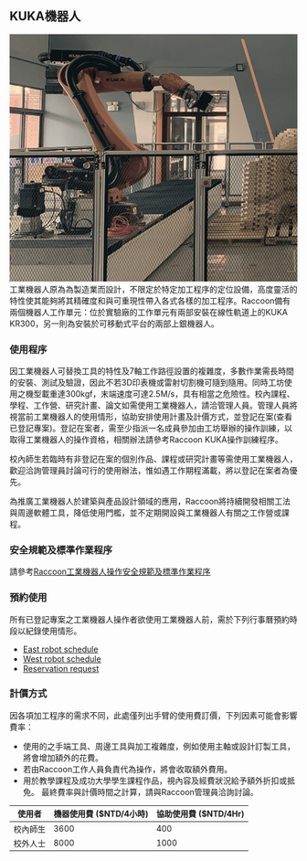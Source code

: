 ## KUKA機器人
![KUKA Robot Cell](/assets/img/hardware/kuka_kr300_west.jpg)
工業機器人原為為製造業而設計，不限定於特定加工程序的定位設備，高度靈活的特性使其能夠將其精確度和與可重現性帶入各式各樣的加工程序。Raccoon備有兩個機器人工作單元：位於實驗廠的工作單元有兩部安裝在線性軌道上的KUKA KR300，另一則為安裝於可移動式平台的兩部上銀機器人。

### 使用程序
因工業機器人可替換工具的特性及7軸工作路徑設置的複雜度，多數作業需長時間的安裝、測試及驗證，因此不若3D印表機或雷射切割機可隨到隨用。同時工坊使用之機型載重達300kgf，末端速度可達2.5M/s，具有相當之危險性。校內課程、學程、工作營、研究計畫、論文如需使用工業機器人，請洽管理人員。管理人員將視當前工業機器人的使用情形，協助安排使用計畫及計價方式，並登記在案(查看已登記專案)。登記在案者，需至少指派一名成員參加由工坊舉辦的操作訓練，以取得工業機器人的操作資格，相關辦法請參考Raccoon KUKA操作訓練程序。

校內師生若臨時有非登記在案的個別作品、課程或研究計畫等需使用工業機器人，歡迎洽詢管理員討論可行的使用辦法，惟如遇工作期程滿載，將以登記在案者為優先。

為推廣工業機器人於建築與產品設計領域的應用，Raccoon將持續開發相關工法與周邊軟體工具，降低使用門檻，並不定期開設與工業機器人有關之工作營或課程。

### 安全規範及標準作業程序
請參考[Raccoon工業機器人操作安全規範及標準作業程序](/zh-Hant/pages/hardware/kuka-robot-cell-safety.html)

### 預約使用
所有已登記專案之工業機器人操作者欲使用工業機器人前，需於下列行事曆預約時段以紀錄使用情形。

* [East robot schedule](https://calendar.google.com/calendar/u/0/embed?src=c_ts4eu8j65cggbhnt1vfvhhq5cg@group.calendar.google.com&ctz=Asia/Taipei)
* [West robot schedule](https://calendar.google.com/calendar/u/0/embed?src=c_6dqkotq72h5r5onp2i2tvee8jk@group.calendar.google.com&ctz=Asia/Taipei)
* [Reservation request](https://docs.google.com/forms/d/e/1FAIpQLSd6UzA2WbX7OkTVvDmLnoguLpXOh4YjRaojqegkJvUiVWt68w/viewform)

### 計價方式
因各項加工程序的需求不同，此處僅列出手臂的使用費訂價，下列因素可能會影響費率：

* 使用的之手端工具、周邊工具與加工複雜度，例如使用主軸或設計訂製工具，將會增加額外的花費。
* 若由Raccoon工作人員負責代為操作，將會收取額外費用。
* 用於教學課程及成功大學學生課程作品，視內容及經費狀況給予額外折扣或抵免。
最終費率與計價時間之計算，請與Raccoon管理員洽詢討論。


| 使用者 | 機器使用費 ($NTD/4小時) | 協助使用費 ($NTD/4Hr) |
| ---------- | ----------------------- | ------------------------- |
| 校內師生       | 3600                    | 400                       |
| 校外人士   | 8000                    | 1000                      |
